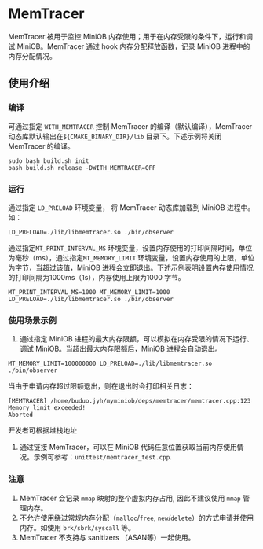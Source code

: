 # MemTracer

MemTracer 被用于监控 MiniOB 内存使用；用于在内存受限的条件下，运行和调试 MiniOB。MemTracer 通过 hook 内存分配释放函数，记录 MiniOB 进程中的内存分配情况。
## 使用介绍
### 编译
可通过指定 `WITH_MEMTRACER` 控制 MemTracer 的编译（默认编译），MemTracer 动态库默认输出在`${CMAKE_BINARY_DIR}/lib` 目录下。下述示例将关闭MemTracer 的编译。
```
sudo bash build.sh init
bash build.sh release -DWITH_MEMTRACER=OFF
```
### 运行
通过指定 `LD_PRELOAD` 环境变量， 将 MemTracer 动态库加载到 MiniOB 进程中。如：
```
LD_PRELOAD=./lib/libmemtracer.so ./bin/observer
```
通过指定`MT_PRINT_INTERVAL_MS` 环境变量，设置内存使用的打印间隔时间，单位为毫秒（ms），通过指定`MT_MEMORY_LIMIT` 环境变量，设置内存使用的上限，单位为字节，当超过该值，MiniOB 进程会立即退出。下述示例表明设置内存使用情况的打印间隔为1000ms（1s），内存使用上限为1000 字节。
```
MT_PRINT_INTERVAL_MS=1000 MT_MEMORY_LIMIT=1000 LD_PRELOAD=./lib/libmemtracer.so ./bin/observer
```
### 使用场景示例
1. 通过指定 MiniOB 进程的最大内存限额，可以模拟在内存受限的情况下运行、调试 MiniOB。当超出最大内存限额后，MiniOB 进程会自动退出。
```
MT_MEMORY_LIMIT=100000000 LD_PRELOAD=./lib/libmemtracer.so ./bin/observer
```
当由于申请内存超过限额退出，则在退出时会打印相关日志：
```
[MEMTRACER] /home/buduo.jyh/myminiob/deps/memtracer/memtracer.cpp:123 Memory limit exceeded!
Aborted
```
开发者可根据堆栈地址
1. 通过链接 MemTracer，可以在 MiniOB 代码任意位置获取当前内存使用情况。示例可参考：`unittest/memtracer_test.cpp`.

### 注意
1. MemTracer 会记录 `mmap` 映射的整个虚拟内存占用, 因此不建议使用 `mmap` 管理内存。
2. 不允许使用绕过常规内存分配（`malloc`/`free`, `new`/`delete`）的方式申请并使用内存。如使用 `brk/sbrk/syscall` 等。
3. MemTracer 不支持与 sanitizers （ASAN等）一起使用。
